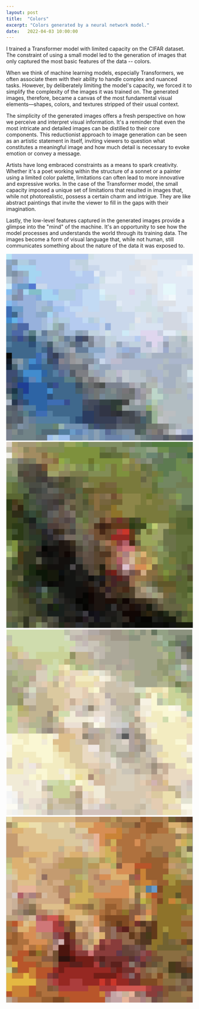 ```yaml
---
layout: post
title:  "Colors"
excerpt: "Colors generated by a neural network model."
date:   2022-04-03 10:00:00
---
```


I trained a Transformer model with limited capacity on the CIFAR dataset. The constraint of using a small model led to the generation of images that only captured the most basic features of the data -- colors. 

When we think of machine learning models, especially Transformers, we often associate them with their ability to handle complex and nuanced tasks. However, by deliberately limiting the model's capacity, we forced it to simplify the complexity of the images it was trained on. The generated images, therefore, became a canvas of the most fundamental visual elements—shapes, colors, and textures stripped of their usual context.

The simplicity of the generated images offers a fresh perspective on how we perceive and interpret visual information. It's a reminder that even the most intricate and detailed images can be distilled to their core components. This reductionist approach to image generation can be seen as an artistic statement in itself, inviting viewers to question what constitutes a meaningful image and how much detail is necessary to evoke emotion or convey a message.

Artists have long embraced constraints as a means to spark creativity. Whether it's a poet working within the structure of a sonnet or a painter using a limited color palette, limitations can often lead to more innovative and expressive works. In the case of the Transformer model, the small capacity imposed a unique set of limitations that resulted in images that, while not photorealistic, possess a certain charm and intrigue. They are like abstract paintings that invite the viewer to fill in the gaps with their imagination.

Lastly, the low-level features captured in the generated images provide a glimpse into the "mind" of the machine. It's an opportunity to see how the model processes and understands the world through its training data. The images become a form of visual language that, while not human, still communicates something about the nature of the data it was exposed to.

<div class="imgcap">
<img src="/assets/colors/blue.png">
</div>

<div class="imgcap">
<img src="/assets/colors/green_and_red.png">
</div>

<div class="imgcap">
<img src="/assets/colors/yellow.png">
</div>

<div class="imgcap">
<img src="/assets/colors/orange.png">
</div>
